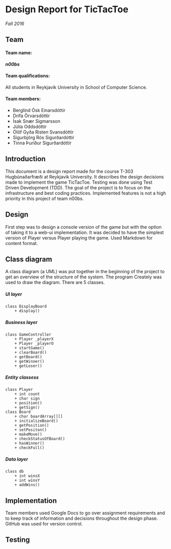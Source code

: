 # Design Report for TicTacToe
*Fall 2016*
## Team
#### Team name: 
***n00bs***

#### Team qualifications: 
All students in Reykjavik University in School of Computer Science.

#### Team members:
* Berglind Ósk Einarsdóttir
* Drífa Örvarsdóttir
* Ísak Snær Sigmarsson
* Júlía Oddsdóttir
* Ólöf Gyða Risten Svansdóttir
* Sigurbjörg Rós Sigurðardóttir
* Tinna Þuríður Sigurðardóttir

## Introduction
This document is a design report made for the course T-303 Hugbúnaðarfræði at Reykjavik University. It describes the design decisions made to implement the game TicTacToe. Testing was done using Test Driven Development (TDD). The goal of the project is to focus on the infrastructure and best coding practices. Implemented features is not a high priority in this project of team n00bs.

## Design
First step was to design a console version of the game but with the option of taking it to a web-ui implementation. It was decided to have the simplest version of Player versus Player playing the game. 
Used Markdown for content format.

## Class diagram
A class diagram (a UML) was put together in the beginning of the project to get an overview of the structure of the system. The program Creately was used to draw the diagram. 
There are 5 classes.

##### UI layer
	class DisplayBoard
		+ display()
##### Business layer
	class GameController
		+ Player _playerX
		+ Player _playerO
		+ startGame()
		+ clearBoard()
		+ getBoard()
		+ getWinner()
		+ getLoser()
##### Entity classess
	class Player
		+ int count
		+ char sign
		+ position()
		+ getSign()
	class Board
		+ char boardArray[][]
		+ initializeBoard()
		+ getPosition()
		+ setPositon()
		+ makeMove()
		+ checkStatusOfBoard()
		+ hasWinner()
		+ checkFull()
##### Data layer
	class db
		+ int winsX
		+ int winsY
		+ addWins()

																				
## Implementation
Team members used Google Docs to go over assignment requirements and to keep track of information and decisions throughout the design phase. 
GitHub was used for version control. 

## Testing
